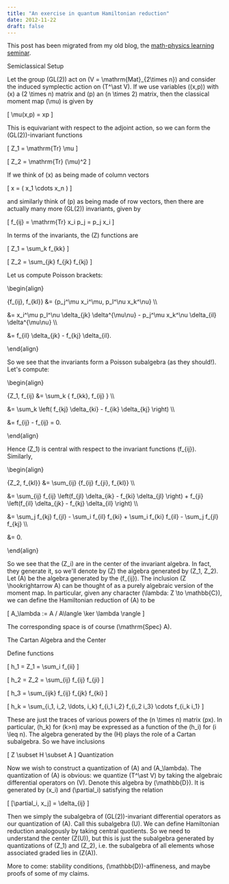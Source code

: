 ```yaml
---
title: "An exercise in quantum Hamiltonian reduction"
date: 2012-11-22
draft: false
---
```


This post has been migrated from my old blog, the [math-physics learning seminar](https://mathphysseminar.blogspot.com/).


 Semiclassical Setup

Let the group \(GL(2)\) act on \(V = \mathrm{Mat}_{2\times n}\) and consider the induced symplectic action on \(T^\ast V\). If we use variables \((x,p)\) with \(x\) a \(2 \times n\) matrix and \(p\) an \(n \times 2\) matrix, then the classical moment map \(\mu\) is given by

\[ \mu(x,p) = xp \]

This is equivariant with respect to the adjoint action, so we can form the \(GL(2)\)-invariant functions

\[ Z_1 = \mathrm{Tr} \mu \]

\[ Z_2 = \mathrm{Tr} (\mu)^2 \]

If we think of \(x\) as being made of column vectors

\[ x = ( x_1 \cdots x_n ) \]

and similarly think of \(p\) as being made of row vectors, then there are actually many more \(GL(2)\) invariants, given by

\[ f_{ij} = \mathrm{Tr} x_i p_j = p_j x_i \]

In terms of the invariants, the \(Z\) functions are

\[ Z_1 = \sum_k f_{kk} \]

\[ Z_2 = \sum_{jk} f_{jk} f_{kj} \]

Let us compute Poisson brackets:

\begin{align}

 \{f_{ij}, f_{kl}\} &amp;= \{p_j^\mu x_i^\mu, p_l^\nu x_k^\nu\} \\\

&amp;= x_i^\mu p_l^\nu \delta_{jk} \delta^{\mu\nu} - p_j^\mu x_k^\nu \delta_{il} \delta^{\mu\nu} \\\

&amp;= f_{il} \delta_{jk} - f_{kj} \delta_{il}.

\end{align}

So we see that the invariants form a Poisson subalgebra (as they should!). Let's compute:

\begin{align}

\{Z_1, f_{ij} &amp;= \sum_k \{ f_{kk}, f_{ij} \} \\\

&amp;= \sum_k \left( f_{kj} \delta_{ki} - f_{ik} \delta_{kj} \right) \\\

&amp;= f_{ij} - f_{ij} = 0.

\end{align}

Hence \(Z_1\) is central with respect to the invariant functions \(f_{ij}\). Similarly,

\begin{align}

\{Z_2, f_{kl}\} &amp;= \sum_{ij} \{f_{ij} f_{ji}, f_{kl}\} \\\

&amp;= \sum_{ij} f_{ij} \left(f_{jl} \delta_{ik} - f_{ki} \delta_{jl} \right) + f_{ji} \left(f_{il} \delta_{jk} - f_{kj} \delta_{il} \right) \\\

&amp;= \sum_j f_{kj} f_{jl} - \sum_i f_{il} f_{ki} + \sum_i f_{ki} f_{il} - \sum_j f_{jl} f_{kj} \\\

&amp;= 0.

\end{align}

So we see that the \(Z_i\) are in the center of the invariant algebra. In fact, they generate it, so we'll denote by \(Z\) the algebra generated by \(Z_1, Z_2\). Let \(A\) be the algebra generated by the \(f_{ij}\). The inclusion \(Z \hookrightarrow A\) can be thought of as a purely algebraic version of the moment map. In particular, given any character \(\lambda: Z \to \mathbb{C}\), we can define the Hamiltonian reduction of \(A\) to be

\[ A_\lambda := A / A\langle \ker \lambda \rangle \]

The corresponding space is of course \(\mathrm{Spec} A\).



The Cartan Algebra and the Center

Define functions


\[ h_1 = Z_1 = \sum_i f_{ii} \]

\[ h_2 = Z_2 = \sum_{ij} f_{ij} f_{ji} \]

\[ h_3 = \sum_{ijk} f_{ij} f_{jk} f_{ki} \]

\[ h_k = \sum_{i_1, i_2, \ldots, i_k} f_{i_1 i_2} f_{i_2 i_3} \cdots f_{i_k i_1} \]


These are just the traces of various powers of the \(n \times n\) matrix \(px\). In particular, \(h_k\) for \(k&gt;n\) may be expressed as a function of the \(h_i\) for \(i \leq n\). The algebra generated by the \(H\) plays the role of a Cartan subalgebra. So we have inclusions

\[ Z \subset H \subset A \]
Quantization

Now we wish to construct a quantization of \(A\) and \(A_\lambda\). The quantization of \(A\) is obvious: we quantize \(T^\ast V\) by taking the algebraic differential operators on \(V\). Denote this algebra by \(\mathbb{D}\). It is generated by \(x_i\) and (\partial_i\) satisfying the relation

\[ [\partial_i, x_j] = \delta_{ij} \]

Then we simply the subalgebra of \(GL(2)\)-invariant differential operators as our quantization of \(A\). Call this subalgebra \(U\). We can define Hamiltonian reduction analogously by taking central quotients. So we need to understand the center \(Z(U)\), but this is just the subalgebra generated by quantizations of \(Z_1\) and \(Z_2\), i.e. the subalgebra of all elements whose associated graded lies in \(Z(A)\).


More to come: stability conditions, \(\mathbb{D}\)-affineness, and maybe proofs of some of my claims.
